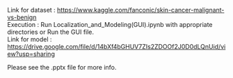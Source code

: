 Link for dataset : https://www.kaggle.com/fanconic/skin-cancer-malignant-vs-benign <br />
Execution : Run Localization_and_Modeling(GUI).ipynb with appropriate directories or Run the GUI file. <br />
Link for model : https://drive.google.com/file/d/14bXf4bGHUV7ZIs2ZDOOf2J0D0dLQnUid/view?usp=sharing <br />

Please see the .pptx file for more info. 
